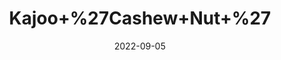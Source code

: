 ---
title: 'Kajoo+%27Cashew+Nut+%27'
date: '2022-09-05' 
metatag: '' 
inventory: '0' 
draft: false 
# meta description 
shortDescripton: ''
description: 'Dry+Fruit'
longdescription: ''
featured: True
# product Price
price: '650.0'
# Product Short Description
shortDescription: ''
productID: '59FF3A52-092D-ED11-9968-005056B3A416'
type: 'products'
category: 'Dry+Fruit' 
thumnailproduct: 'https://aminsaddiquidawakhana.eralive.net/images/products/59FF3A52-092D-ED11-9968-005056B3A4161.png' 
images:
  - image: 'images/products/59FF3A52-092D-ED11-9968-005056B3A4161.png'  
Variants:
---